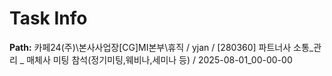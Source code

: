 # Task Info

**Path:** 카페24(주)\본사사업장\[CG]MI본부\휴직 / yjan / [280360] 파트너사 소통_관리 _ 매체사 미팅 참석(정기미팅,웨비나,세미나 등) / 2025-08-01_00-00-00

